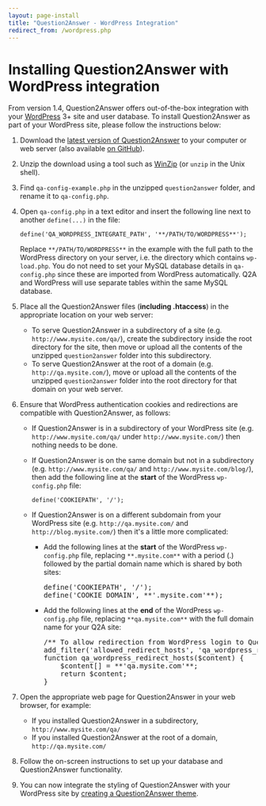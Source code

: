 ```yaml
---
layout: page-install
title: "Question2Answer - WordPress Integration"
redirect_from: /wordpress.php
---
```


# Installing Question2Answer with WordPress integration

From version 1.4, Question2Answer offers out-of-the-box integration with your [WordPress](http://wordpress.org/) 3+ site and user database. To install Question2Answer as part of your WordPress site, please follow the instructions below:

1.  Download the [latest version of Question2Answer](https://github.com/q2a/question2answer/releases) to your computer or web server (also available [on GitHub](https://github.com/q2a/question2answer)).
2.  Unzip the download using a tool such as [WinZip](http://www.winzip.com/) (or `unzip` in the Unix shell).
3.  Find `qa-config-example.php` in the unzipped `question2answer` folder, and rename it to `qa-config.php`.
4.  Open `qa-config.php` in a text editor and insert the following line next to another `define(...)` in the file:

    `define('QA_WORDPRESS_INTEGRATE_PATH', '**/PATH/TO/WORDPRESS**');`

    Replace `**/PATH/TO/WORDPRESS**` in the example with the full path to the WordPress directory on your server, i.e. the directory which contains `wp-load.php`. You do not need to set your MySQL database details in `qa-config.php` since these are imported from WordPress automatically. Q2A and WordPress will use separate tables within the same MySQL database.

5.  Place all the Question2Answer files (**including .htaccess**) in the appropriate location on your web server:
    *   To serve Question2Answer in a subdirectory of a site (e.g. `http://www.mysite.com/qa/`), create the subdirectory inside the root directory for the site, then move or upload all the contents of the unzipped `question2answer` folder into this subdirectory.
    *   To serve Question2Answer at the root of a domain (e.g. `http://qa.mysite.com/`), move or upload all the contents of the unzipped `question2answer` folder into the root directory for that domain on your web server.
6.  Ensure that WordPress authentication cookies and redirections are compatible with Question2Answer, as follows:
    *   If Question2Answer is in a subdirectory of your WordPress site (e.g. `http://www.mysite.com/qa/` under `http://www.mysite.com/`) then nothing needs to be done.
    *   If Question2Answer is on the same domain but not in a subdirectory (e.g. `http://www.mysite.com/qa/` and `http://www.mysite.com/blog/`), then add the following line at the **start** of the WordPress `wp-config.php` file:

        `define('COOKIEPATH', '/');`

    *   If Question2Answer is on a different subdomain from your WordPress site (e.g. `http://qa.mysite.com/` and `http://blog.mysite.com/`) then it's a little more complicated:
        *   Add the following lines at the **start** of the WordPress `wp-config.php` file, replacing `**.mysite.com**` with a period (.) followed by the partial domain name which is shared by both sites:

            <pre>define('COOKIEPATH', '/');
            define('COOKIE_DOMAIN', **'.mysite.com'**);</pre>

        *   Add the following lines at the **end** of the WordPress `wp-config.php` file, replacing `**qa.mysite.com**` with the full domain name for your Q2A site:

            <pre>/** To allow redirection from WordPress login to Question2Answer **/
            add_filter('allowed_redirect_hosts', 'qa_wordpress_redirect_hosts');
            function qa_wordpress_redirect_hosts($content) {
            	$content[] = **'qa.mysite.com'**;
            	return $content;
            }</pre>

7.  Open the appropriate web page for Question2Answer in your web browser, for example:
    *   If you installed Question2Answer in a subdirectory, `http://www.mysite.com/qa/`
    *   If you installed Question2Answer at the root of a domain, `http://qa.mysite.com/`
8.  Follow the on-screen instructions to set up your database and Question2Answer functionality.
9.  You can now integrate the styling of Question2Answer with your WordPress site by [creating a Question2Answer theme](/themes/).
